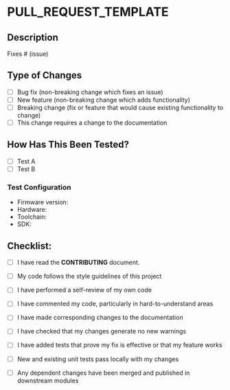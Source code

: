 # PULL\_REQUEST\_TEMPLATE

## Description

Fixes \# \(issue\)

## Type of Changes

* [ ] Bug fix \(non-breaking change which fixes an issue\)
* [ ] New feature \(non-breaking change which adds functionality\)
* [ ] Breaking change \(fix or feature that would cause existing functionality to change\)
* [ ] This change requires a change to the documentation

## How Has This Been Tested?

* [ ] Test A
* [ ] Test B

### Test Configuration

* Firmware version:
* Hardware:
* Toolchain:
* SDK:

## Checklist:

* [ ] I have read the **CONTRIBUTING** document.
* [ ] My code follows the style guidelines of this project
* [ ] I have performed a self-review of my own code
* [ ] I have commented my code, particularly in hard-to-understand areas
* [ ] I have made corresponding changes to the documentation
* [ ] I have checked that my changes generate no new warnings
* [ ] I have added tests that prove my fix is effective or that my feature works
* [ ] New and existing unit tests pass locally with my changes
* [ ] Any dependent changes have been merged and published in downstream modules

